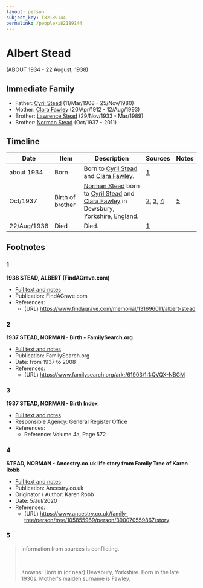 ```yaml
---
layout: person
subject_key: i82189144
permalink: /people/i82189144
---
```


# Albert Stead
(ABOUT 1934 - 22 August, 1938)

## Immediate Family

* Father: [Cyril Stead](./@61214710@-cyril-stead-b1908-3-11-d1980-11-25.md) (11/Mar/1908 - 25/Nov/1980)
* Mother: [Clara Fawley](./@7539126@-clara-fawley-b1912-4-20-d1993-8-12.md) (20/Apr/1912 - 12/Aug/1993)
* Brother: [Lawrence Stead](./@18256653@-lawrence-stead-b1933-11-29-d1989-3.md) (29/Nov/1933 - Mar/1989)
* Brother: [Norman Stead](./@69808462@-norman-stead-b1937-10-d2011.md) (Oct/1937 - 2011)

## Timeline

Date | Item | Description | Sources | Notes
---|---|---|---|---
about 1934 | Born | Born to [Cyril Stead](./@61214710@-cyril-stead-b1908-3-11-d1980-11-25.md) and [Clara Fawley](./@7539126@-clara-fawley-b1912-4-20-d1993-8-12.md). | [1](#1) | 
Oct/1937 | Birth of brother | [Norman Stead](./@69808462@-norman-stead-b1937-10-d2011.md) born to [Cyril Stead](./@61214710@-cyril-stead-b1908-3-11-d1980-11-25.md) and [Clara Fawley](./@7539126@-clara-fawley-b1912-4-20-d1993-8-12.md) in Dewsbury, Yorkshire, England. | [2](#2), [3](#3), [4](#4) | [5](#5)
22/Aug/1938 | Died | Died. | [1](#1) | 

## Footnotes

### 1

**1938 STEAD, ALBERT (FindAGrave.com)**

* [Full text and notes](../sources/@18493588@-1938-stead,-albert-findagrave.com-.md)
* Publication: FindAGrave.com
* References: 
  * (URL) https://www.findagrave.com/memorial/131696011/albert-stead

### 2

**1937 STEAD, NORMAN - Birth - FamilySearch.org**

* [Full text and notes](../sources/@4000218@-1937-stead,-norman-birth-familysearch.org.md)
* Publication: FamilySearch.org
* Date: from 1937 to 2008
* References: 
  * (URL) https://www.familysearch.org/ark:/61903/1:1:QVQX-NBGM

### 3

**1937 STEAD, NORMAN - Birth Index**

* [Full text and notes](../sources/@67874560@-1937-stead,-norman-birth-index.md)
* Responsible Agency: General Register Office
* References: 
  * Reference: Volume 4a, Page 572

### 4

**STEAD, NORMAN - Ancestry.co.uk life story from Family Tree of Karen Robb**

* [Full text and notes](../sources/@80113535@-stead,-norman-ancestry.co.uk-life-story-from-family-tree-of-karen-robb.md)
* Publication: Ancestry.co.uk
* Originator / Author: Karen Robb
* Date: 5/Jul/2020
* References: 
  * (URL) https://www.ancestry.co.uk/family-tree/person/tree/105855969/person/390070559867/story

### 5

> Information from sources is conflicting.
>
> <br/>
>
> Knowns: Born in (or near) Dewsbury, Yorkshire. Born in the late 1930s. Mother's maiden surname is Fawley.
>


